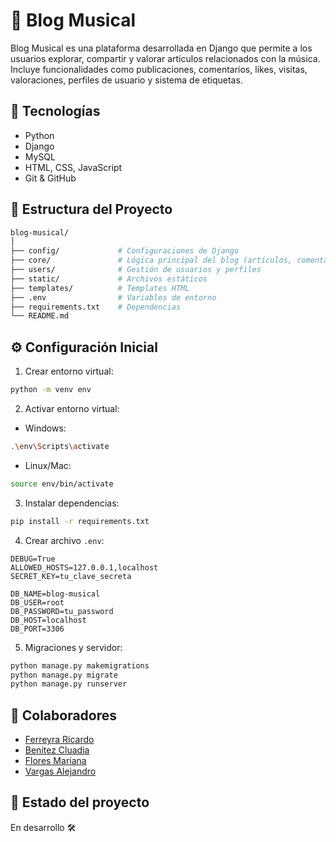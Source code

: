 # 🎵 Blog Musical

Blog Musical es una plataforma desarrollada en Django que permite a los usuarios explorar, compartir y valorar artículos relacionados con la música. Incluye funcionalidades como publicaciones, comentarios, likes, visitas, valoraciones, perfiles de usuario y sistema de etiquetas.

## 🚀 Tecnologías

- Python
- Django
- MySQL
- HTML, CSS, JavaScript
- Git & GitHub

## 📁 Estructura del Proyecto

```bash
blog-musical/
│
├── config/             # Configuraciones de Django
├── core/               # Lógica principal del blog (artículos, comentarios, etc.)
├── users/              # Gestión de usuarios y perfiles
├── static/             # Archivos estáticos
├── templates/          # Templates HTML
├── .env                # Variables de entorno
├── requirements.txt    # Dependencias
└── README.md
```

## ⚙️ Configuración Inicial

1. Crear entorno virtual:

```bash
python -m venv env
```

2. Activar entorno virtual:

- Windows:
```bash
.\env\Scripts\activate
```

- Linux/Mac:
```bash
source env/bin/activate
```

3. Instalar dependencias:

```bash
pip install -r requirements.txt
```

4. Crear archivo `.env`:

```env
DEBUG=True
ALLOWED_HOSTS=127.0.0.1,localhost
SECRET_KEY=tu_clave_secreta

DB_NAME=blog-musical
DB_USER=root
DB_PASSWORD=tu_password
DB_HOST=localhost
DB_PORT=3306
```

5. Migraciones y servidor:

```bash
python manage.py makemigrations
python manage.py migrate
python manage.py runserver
```

## 🤝 Colaboradores

- [Ferreyra Ricardo](https://github.com/Glutix)
- [Benitez Cluadia](https://github.com/ClauBenitez)
- [Flores Mariana](https://github.com/Glutix)
- [Vargas Alejandro](https://github.com/dether)

## 📌 Estado del proyecto

En desarrollo 🛠️
